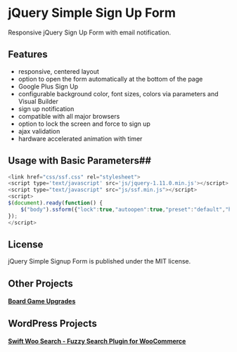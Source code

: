 # jQuery Simple Sign Up Form

Responsive jQuery Sign Up Form with email notification.

## Features ##
* responsive, centered layout
* option to open the form automatically at the bottom of the page
* Google Plus Sign Up
* configurable background color, font sizes, colors via parameters and Visual Builder
* sign up notification
* compatible with all major browsers
* option to lock the screen and force to sign up
* ajax validation
* hardware accelerated animation with timer

## Usage with Basic Parameters##
```javascript
<link href="css/ssf.css" rel="stylesheet">
<script type='text/javascript' src='js/jquery-1.11.0.min.js'></script>
<script type="text/javascript" src="js/ssf.min.js"></script>
<script>
$(document).ready(function() {									
	$("body").ssform({"lock":true,"autoopen":true,"preset":"default","hideclose":false,"closewithlayer":true,"timer":2000});
});
</script>
```

## License ##

jQuery Simple Signup Form is published under the MIT license.

## Other Projects ##

#### [Board Game Upgrades](https://boardgameset.com) ####

## WordPress Projects ##

#### [Swift Woo Search - Fuzzy Search Plugin for WooCommerce](https://swiftwoosearch.com) ####

